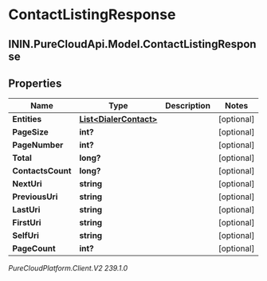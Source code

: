 # ContactListingResponse

## ININ.PureCloudApi.Model.ContactListingResponse

## Properties

|Name | Type | Description | Notes|
|------------ | ------------- | ------------- | -------------|
| **Entities** | [**List&lt;DialerContact&gt;**](DialerContact) |  | [optional] |
| **PageSize** | **int?** |  | [optional] |
| **PageNumber** | **int?** |  | [optional] |
| **Total** | **long?** |  | [optional] |
| **ContactsCount** | **long?** |  | [optional] |
| **NextUri** | **string** |  | [optional] |
| **PreviousUri** | **string** |  | [optional] |
| **LastUri** | **string** |  | [optional] |
| **FirstUri** | **string** |  | [optional] |
| **SelfUri** | **string** |  | [optional] |
| **PageCount** | **int?** |  | [optional] |



_PureCloudPlatform.Client.V2 239.1.0_
